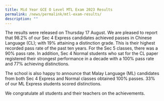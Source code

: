 ```yaml
---
title: Mid Year GCE O Level MTL Exam 2023 Results
permalink: /news/permalink/mtl-exam-results/
description: ""
---
```

The results were released on Thursday 17 August.  We are pleased to report that 98.2% of our Sec 4 Express candidates achieved passes in Chinese Language (CL); with 19% attaining a distinction grade.  This is their highest recorded pass rate of the past ten years.   For the Sec 5 classes, there was a 90% pass rate.   In addition, Sec 4 Normal students who sat for the CL paper registered their strongest performance in a decade with a 100% pass rate and 77% achieving distinctions.

The school is also happy to announce that Malay Language (ML) candidates from both Sec 4 Express and Normal classes obtained 100% passes.  33% of our ML Express students scored distinctions.

We congratulate all students and their teachers on the achievements.
